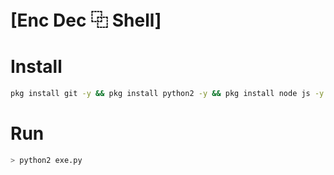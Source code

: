 # [Enc Dec ⿻ Shell]


# Install
```sh 
pkg install git -y && pkg install python2 -y && pkg install node js -y && pkg install ruby -y && gem install lolcat && pkg install figlet -y && npm install -g bash-obfuscate && git clone https://github.com/TheGetsuzoThunder/EncDecShell && cd EncDecShell
```
# Run
```sh
> python2 exe.py
```
